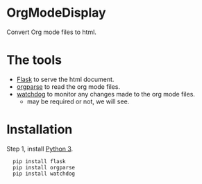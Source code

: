 # OrgModeDisplay
Convert Org mode files to html.

# The tools
* [Flask](http://flask.pocoo.org/) to serve the html document.
* [orgparse](https://github.com/tkf/orgparse) to read the org mode files.
* [watchdog](https://pythonhosted.org/watchdog/) to monitor any changes made to the org mode files.
  * may be required or not, we will see.

# Installation

Step 1, install [Python 3](http://python.org).

```
  pip install flask
  pip install orgparse
  pip install watchdog
```
